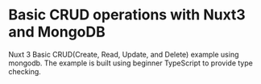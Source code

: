 # Basic CRUD operations with Nuxt3 and MongoDB
Nuxt 3 Basic CRUD(Create, Read, Update, and Delete) example using mongodb. The example is built using beginner TypeScript to provide type checking.
